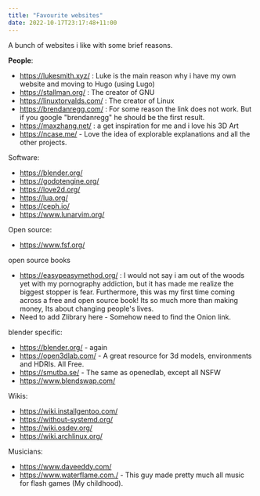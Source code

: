 ```yaml
---
title: "Favourite websites"
date: 2022-10-17T23:17:48+11:00
---
```

A bunch of websites i like with some brief reasons.

**People**: 
- https://lukesmith.xyz/ : Luke is the main reason why i have my own website and moving to Hugo (using Lugo)
- https://stallman.org/ : The creator of GNU
- https://linuxtorvalds.com/ : The creator of Linux 
- https://brendanregg.com/ : For some reason the link does not work. But if you google "brendanregg" he should be the first result.
- https://maxzhang.net/ : a get inspiration for me and i love his 3D Art
- https://ncase.me/ - Love the idea of explorable explanations and all the other projects.

Software:
- https://blender.org/ 
- https://godotengine.org/
- https://love2d.org/
- https://lua.org/
- https://ceph.io/
- https://www.lunarvim.org/

Open source:
- https://www.fsf.org/

open source books
- https://easypeasymethod.org/ : I would not say i am out of the woods yet with my pornography addiction, but it has made me realize the biggest stopper is fear.
Furthermore, this was my first time coming across a free and open source book! Its so much more than making money, Its about changing people's lives. 
- Need to add Zlibrary here - Somehow need to find the Onion link.


blender specific:
- https://blender.org/ - again
- https://open3dlab.com/ - A great resource for 3d models, environments and HDRIs. All Free. 
- https://smutba.se/ - The same as openedlab, except all NSFW
- https://www.blendswap.com/

Wikis:
- https://wiki.installgentoo.com/
- https://without-systemd.org/
- https://wiki.osdev.org/
- https://wiki.archlinux.org/

Musicians:
- https://www.daveeddy.com/ 
- https://www.waterflame.com./ - This guy made pretty much all music for flash games (My childhood).
